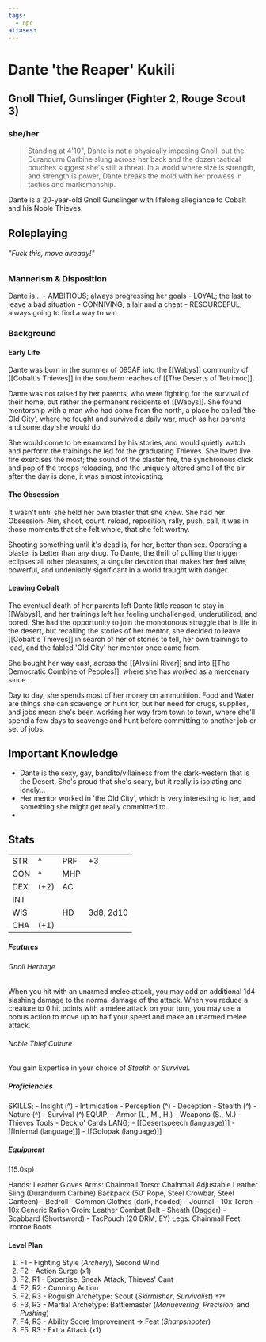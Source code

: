 ```yaml
---
tags:
  - npc
aliases:
---
```

# Dante 'the Reaper' Kukili
## Gnoll Thief, Gunslinger (Fighter 2, Rouge Scout 3)
### she/her

> Standing at 4'10", Dante is not a physically imposing Gnoll, but the Durandurm Carbine slung across her back and the dozen tactical pouches suggest she's still a threat. In a world where size is strength, and strength is power, Dante breaks the mold with her prowess in tactics and marksmanship. 

Dante is a 20-year-old Gnoll Gunslinger with lifelong allegiance to Cobalt and his Noble Thieves. 

## Roleplaying
###### "Fuck this, move already!"
### Mannerism & Disposition
Dante is...
	- AMBITIOUS; always progressing her goals
	- LOYAL; the last to leave a bad situation
	- CONNIVING; a lair and a cheat
	- RESOURCEFUL; always going to find a way to win

### Background
#### Early Life
Dante was born in the summer of 095AF into the [[Wabys]] community of [[Cobalt's Thieves]] in the southern reaches of [[The Deserts of Tetrimoc]]. 

Dante was not raised by her parents, who were fighting for the survival of their home, but rather the permanent residents of [[Wabys]]. She found mentorship with a man who had come from the north, a place he called 'the Old City', where he fought and survived a daily war, much as her parents and some day she would do.

She would come to be enamored by his stories, and would quietly watch and perform the trainings he led for the graduating Thieves. She loved live fire exercises the most; the sound of the blaster fire, the synchronous click and pop of the troops reloading, and the uniquely altered smell of the air after the day is done, it was almost intoxicating. 

#### The Obsession
It wasn't until she held her own blaster that she knew. She had her Obsession. Aim, shoot, count, reload, reposition, rally, push, call, it was in those moments that she felt whole, that she felt worthy. 

Shooting something until it's dead is, for her, better than sex. Operating a blaster is better than any drug. To Dante, the thrill of pulling the trigger eclipses all other pleasures, a singular devotion that makes her feel alive, powerful, and undeniably significant in a world fraught with danger.

#### Leaving Cobalt
The eventual death of her parents left Dante little reason to stay in [[Wabys]], and her trainings left her feeling unchallenged, underutilized, and bored. She had the opportunity to join the monotonous struggle that is life in the desert, but recalling the stories of her mentor, she decided to leave [[Cobalt's Thieves]] in search of her of stories to tell, her own trainings to lead, and the fabled 'Old City' her mentor once came from.

She bought her way east, across the [[Alvalini River]] and into [[The Democratic Combine of Peoples]], where she has worked as a mercenary since.

Day to day, she spends most of her money on ammunition. Food and Water are things she can scavenge or hunt for, but her need for drugs, supplies, and jobs mean she's been working her way from town to town, where she'll spend a few days to scavenge and hunt before committing to another job or set of jobs. 

## Important Knowledge
- Dante is the sexy, gay, bandito/villainess from the dark-western that is the Desert. She's proud that she's scary, but it really is isolating and lonely...
- Her mentor worked in 'the Old City', which is very interesting to her, and something she might get really committed to.
- 

## Stats
|     |      |     |           |
| --- | ---- | --- | --------- |
| STR | ^    | PRF | +3        |
| CON | ^    | MHP |           |
| DEX | (+2) | AC  |           |
| INT |      |     |           |
| WIS |      | HD  | 3d8, 2d10 |
| CHA | (+1) |     |           |

##### Features
###### Gnoll Heritage
When you hit with an unarmed melee attack, you may add an additional 1d4 slashing damage to the normal damage of the attack. When you reduce a creature to 0 hit points with a melee attack on your turn, you may use a bonus action to move up to half your speed and make an unarmed melee attack.

###### Noble Thief Culture
You gain Expertise in your choice of *Stealth* or *Survival*.

##### Proficiencies
SKILLS;
	- Insight (^)
	- Intimidation
	- Perception (^)
	- Deception
	- Stealth (^)
	- Nature (^)
	- Survival (^)
EQUIP;
	- Armor (L., M., H.)
	- Weapons (S., M.)
	- Thieves Tools
	- Deck o' Cards
LANG;
	- [[Desertspeech (language)]]
	- [[Infernal (language)]]
	- [[Golopak (language)]]

##### Equipment
(15.0sp)

Hands:
	Leather Gloves
Arms:
	Chainmail
Torso:
	Chainmail
	Adjustable Leather Sling (Durandurm Carbine)
	Backpack (50' Rope, Steel Crowbar, Steel Canteen)
		- Bedroll
		- Common Clothes (dark, hooded)
		- Journal
		- 10x Torch
		- 10x Generic Ration
Groin:
	Leather Combat Belt
		- Sheath (Dagger)
		- Scabbard (Shortsword)
		- TacPouch (20 DRM, EY)
Legs:
	Chainmail
Feet:
	Irontoe Boots


#### Level Plan
1. F1 - Fighting Style (*Archery*), Second Wind
2. F2 - Action Surge (x1)
3. F2, R1 - Expertise, Sneak Attack, Thieves' Cant
4. F2, R2 - Cunning Action
5. F2, R3 - Roguish Archetype: Scout (*Skirmisher*, *Survivalist*) 
`*?*`
6. F3, R3 - Martial Archetype: Battlemaster (*Manuevering*, *Precision*, and *Pushing*)
7. F4, R3 - Ability Score Improvement -> Feat (*Sharpshooter*)
8. F5, R3 - Extra Attack (x1)
